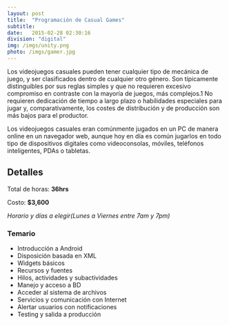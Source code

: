 ```yaml
---
layout: post
title:  "Programación de Casual Games"
subtitle:
date:   2015-02-28 02:30:16
division: "digital"
img: /imgs/unity.png
photo: /imgs/gamer.jpg
---
```

Los videojuegos casuales pueden tener cualquier tipo de mecánica de juego, y ser clasificados dentro de cualquier otro género. Son típicamente distinguibles por sus reglas simples y que no requieren excesivo compromiso en contraste con la mayoría de juegos, más complejos.1 No requieren dedicación de tiempo a largo plazo o habilidades especiales para jugar y, comparativamente, los costes de distribución y de producción son más bajos para el productor.

Los videojuegos casuales eran comúnmente jugados en un PC de manera online en un navegador web, aunque hoy en día es común jugarlos en todo tipo de dispositivos digitales como videoconsolas, móviles, teléfonos inteligentes, PDAs o tabletas.


## Detalles
Total de horas: **36hrs**

Costo: **$3,600**

*Horario y días a elegir(Lunes a Viernes entre 7am y 7pm)*

### Temario
- Introducción a Android
- Disposición basada en XML
- Widgets básicos
- Recursos y fuentes
- Hilos, actividades y subactividades
- Manejo y acceso a BD
- Acceder al sistema de archivos
- Servicios y comunicación con Internet
- Alertar usuarios con notificaciones
- Testing y salida a producción